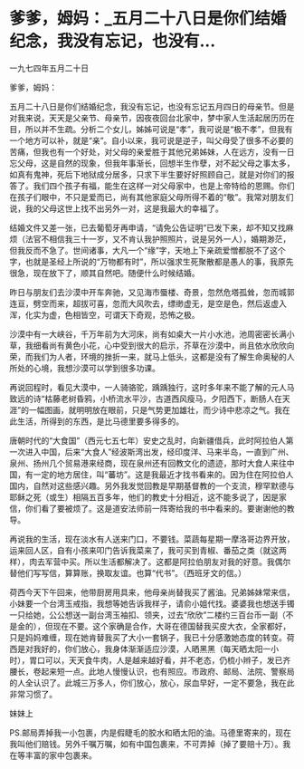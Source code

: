 # 爹爹，姆妈：_五月二十八日是你们结婚纪念，我没有忘记，也没有...

一九七四年五月二十日

爹爹，姆妈：

五月二十八日是你们结婚纪念，我没有忘记，也没有忘记五月四日的母亲节。但是对我来说，天天是父亲节、母亲节，因夜夜回台北家中，梦中家人生活起居历历在目，所以并不生疏。分析二个女儿，姊姊可说是“孝”，我可说是“极不孝”，但我有一个地方可以补，就是“亲”。自小以来，我可说是逆子，叫父母受了很多不必要的苦痛，但我也有一个好处，对父母的亲爱胜于其他兄弟姊妹，人在远方，没有一日忘父母，这是自然的现象，但我年事渐长，回想半生作孽，对不起父母之事太多，如真有鬼神，死后下地狱成分居多，只求下半生要好好照顾自己，就是对你们的报答了。我们四个孩子有福，能生在这样一对父母家中，也是上帝特给的恩赐。你们在孩子们眼中，不只是爱而已，尚有其他家庭父母所得不着的“敬”。我常对朋友们说，我的父母这世上找不出另外一对，这是我最大的幸福了。

结婚文件又差一张，已去葡萄牙再申请，“请免公告证明”已发下来，却不知又找麻烦（法官不相信我三十一岁，又不肯认我护照照片，说是另外一人），婚期渺茫，但我反而不急了。世间诸事，大凡一个“缘”字，天地上下亲疏爱憎都脱不了这个字，也就是圣经上所说的“万物都有时”，所以强求生死聚散都是愚人的事，我原先很急，现在放下了，顺其自然吧。随便什么时候结婚。

昨日与朋友们去沙漠中开车奔驰，又见海市蜃楼、奇景，忽然危塔孤耸，忽而城郭连亘，劈空而来，超拔可喜，忽而大风吹去，缥缈虚无，是空是色，然后返虚入浑，化实为虚，色相皆空，可谓天下奇观，恐怖之极。

沙漠中有一大峡谷，千万年前为大河床，尚有如桌大一片小水池，池周密密长满小草，我细看尚有黄色小花，心中受到很大的启示，芥草在沙漠中，尚且依水欣欣向荣，而我们为人者，环境的挫折一来，就马上低头，这都是没有了解生命奥秘的人所处的心境，我想沙漠可以学到很多功课。

再说回程时，看见大漠中，一人骑骆驼，踽踽独行，这时多年来不能了解的元人马致远的诗“枯藤老树昏鸦，小桥流水平沙，古道西风瘦马，夕阳西下，断肠人在天涯”的一幅图画，就明明放在眼前，只是气势更加雄壮，而少诗中悲凉之气。我在此生活，所得到的东西，是比马德里要多得多的。

唐朝时代的“大食国”（西元七五七年）安史之乱时，向新疆借兵，此时阿拉伯人第一次进入中国，后来“大食人”经波斯湾出发，经印度洋、马来半岛，一直到广州、泉州、扬州几个贸易港来经商，现在泉州还有回教文化的遗迹，那时大食人来往中国，有一定的地方居住，叫“蕃坊”。这是我最近才找书看来的。因为住在阿拉伯人国内，自然对这些感兴趣。另外我发觉回教是早期基督教的一个支流，穆罕默德与耶稣之死（或生）相隔五百多年，他们的教史十分相近，这不能多说了，因是家信，你们看了要被烦了。这是道安法师前一阵寄给我的书中看来的。要谢谢他的教导。

再说我的生活，现在淡水有人送来门口，不要钱。菜蔬每星期一摩洛哥边界开放，运来回人区，自有小孩来叩门告诉我菜来了，我可买到青椒、番茄之类（就这两样），肉去军营中买。所以生活都解决了。这都是阿拉伯朋友对我的好意。我偶尔替他们写写信，算算账，换取友谊。也算“代书”。（西班牙文的信。）

荷西今天下午回来，他带厨房用具来，他母亲尚替我买了酱油。兄弟姊妹常来信，小妹要一个台湾玉戒指，我想等她告诉我样子，请俞小姐代找。婆婆我也想送手镯一只给她，公公想送一副台湾玉袖扣、领夹，过去“欣欣”二楼约三百台币一副（不是金的），但现在不要。这个家确是合作，大哥在德国替我买皮大衣，全家都好，只是妈妈难缠，现在她肯替我买了大小一套锅子，我已十分感激她态度的转变。荷西是对我好的，你们放心，我身体渐渐适应沙漠，人晒黑黑（每天晒太阳一小时），胃口可以，天天食牛肉，人是越来越好看，并不老态，仍梳小辫子，发已齐腰长，卷起来短一点。此地人慢慢认识，也有照应。市政府、邮局、法院、警察局的人全认识了。此城三万多人，你们放心，放心，尿血早好，一定不要急，我在此非常习惯了。

妹妹上

PS.邮局弄掉我一小包裹，内是假睫毛的胶水和晒太阳的油。马德里寄来的，现在我叫他们赔钱。另外千嘱万嘱，如有中国包裹来，不可弄掉（掉了要赔十万）。我在等丰富的家中包裹来。